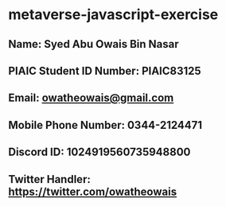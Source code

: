 # metaverse-javascript-exercise

## Name: Syed Abu Owais Bin Nasar
##  PIAIC Student ID Number: PIAIC83125
##  Email: owatheowais@gmail.com
## Mobile Phone Number: 0344-2124471
## Discord ID: 1024919560735948800
## Twitter Handler: https://twitter.com/owatheowais

